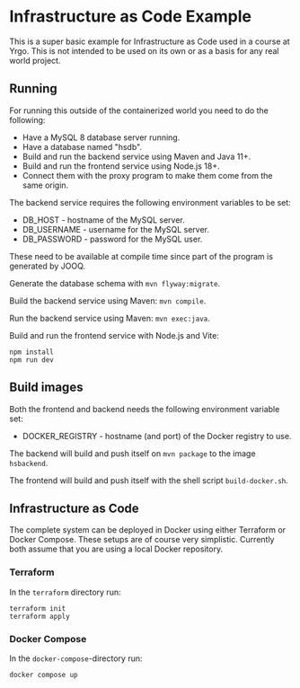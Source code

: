 # Infrastructure as Code Example

This is a super basic example for Infrastructure as Code used in a
course at Yrgo. This is not intended to be used on its own or
as a basis for any real world project.

## Running

For running this outside of the containerized world you need to do the
following:

* Have a MySQL 8 database server running.
* Have a database named "hsdb".
* Build and run the backend service using Maven and Java 11+.
* Build and run the frontend service using Node.js 18+.
* Connect them with the proxy program to make them come from the same origin.

The backend service requires the following environment variables to be set:

* DB_HOST - hostname of the MySQL server.
* DB_USERNAME - username for the MySQL server.
* DB_PASSWORD - password for the MySQL user.

These need to be available at compile time since part of the program is
generated by JOOQ.

Generate the database schema with `mvn flyway:migrate`.

Build the backend service using Maven: `mvn compile`.

Run the backend service using Maven: `mvn exec:java`.

Build and run the frontend service with Node.js and Vite:

```
npm install
npm run dev
```

## Build images

Both the frontend and backend needs the following environment variable set:

* DOCKER_REGISTRY - hostname (and port) of the Docker registry to use.

The backend will build and push itself on `mvn package` to the image `hsbackend`.

The frontend will build and push itself with the shell script `build-docker.sh`.


## Infrastructure as Code

The complete system can be deployed in Docker using either Terraform or
Docker Compose. These setups are of course very simplistic. Currently both
assume that you are using a local Docker repository.

### Terraform

In the `terraform` directory run:

```
terraform init
terraform apply
```

### Docker Compose

In the `docker-compose`-directory run:

```
docker compose up
```
